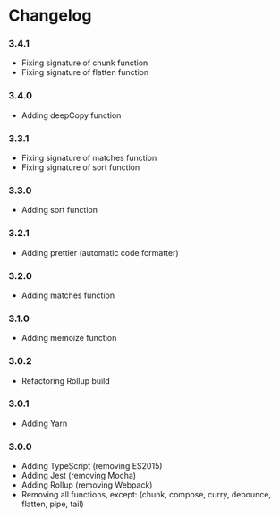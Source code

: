 # Changelog

### 3.4.1
- Fixing signature of chunk function
- Fixing signature of flatten function

### 3.4.0
- Adding deepCopy function

### 3.3.1
- Fixing signature of matches function
- Fixing signature of sort function

### 3.3.0
- Adding sort function

### 3.2.1
- Adding prettier (automatic code formatter)

### 3.2.0
- Adding matches function

### 3.1.0
- Adding memoize function

### 3.0.2
- Refactoring Rollup build

### 3.0.1
- Adding Yarn

### 3.0.0
- Adding TypeScript (removing ES2015)
- Adding Jest (removing Mocha)
- Adding Rollup (removing Webpack)
- Removing all functions, except: (chunk, compose, curry, debounce, flatten, pipe, tail)
